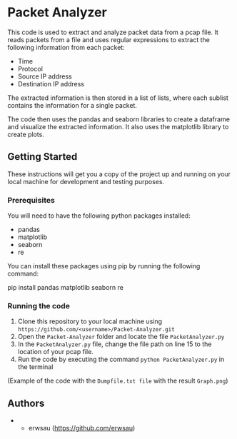 # Packet Analyzer

This code is used to extract and analyze packet data from a pcap file. It reads packets from a file and uses regular expressions to extract the following information from each packet:
- Time
- Protocol
- Source IP address
- Destination IP address

The extracted information is then stored in a list of lists, where each sublist contains the information for a single packet.

The code then uses the pandas and seaborn libraries to create a dataframe and visualize the extracted information. It also uses the matplotlib library to create plots.

## Getting Started

These instructions will get you a copy of the project up and running on your local machine for development and testing purposes.

### Prerequisites

You will need to have the following python packages installed:
- pandas
- matplotlib
- seaborn
- re

You can install these packages using pip by running the following command:

pip install pandas matplotlib seaborn re

### Running the code

1. Clone this repository to your local machine using `https://github.com/<username>/Packet-Analyzer.git`
2. Open the `Packet-Analyzer` folder and locate the file `PacketAnalyzer.py`
3. In the `PacketAnalyzer.py` file, change the file path on line 15 to the location of your pcap file.
4. Run the code by executing the command `python PacketAnalyzer.py` in the terminal

(Example of the code with the `Dumpfile.txt file` with the result `Graph.png`)

## Authors

* - erwsau (https://github.com/erwsau)
